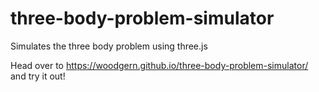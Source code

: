 # three-body-problem-simulator
Simulates the three body problem using three.js

Head over to https://woodgern.github.io/three-body-problem-simulator/ and try it out!
